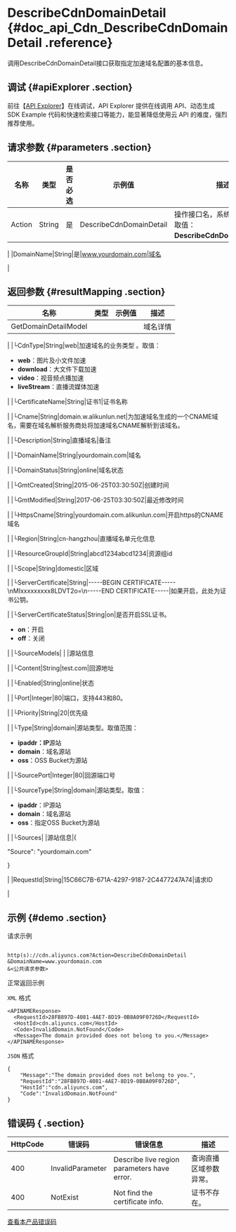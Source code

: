 # DescribeCdnDomainDetail {#doc_api_Cdn_DescribeCdnDomainDetail .reference}

调用DescribeCdnDomainDetail接口获取指定加速域名配置的基本信息。

## 调试 {#apiExplorer .section}

前往【[API Explorer](https://api.aliyun.com/#product=Cdn&api=DescribeCdnDomainDetail)】在线调试，API Explorer 提供在线调用 API、动态生成 SDK Example 代码和快速检索接口等能力，能显著降低使用云 API 的难度，强烈推荐使用。

## 请求参数 {#parameters .section}

|名称|类型|是否必选|示例值|描述|
|--|--|----|---|--|
|Action|String|是|DescribeCdnDomainDetail|操作接口名，系统规定参数。取值：**DescribeCdnDomainDetail**。

 |
|DomainName|String|是|www.yourdomain.com|域名

 |

## 返回参数 {#resultMapping .section}

|名称|类型|示例值|描述|
|--|--|---|--|
|GetDomainDetailModel| | |域名详情

 |
|└CdnType|String|web|加速域名的业务类型 。取值：

 -   **web**：图片及小文件加速
-   **download**：大文件下载加速
-   **video**：视音频点播加速
-   **liveStream**：直播流媒体加速

 |
|└CertificateName|String|证书1|证书名称

 |
|└Cname|String|domain.w.alikunlun.net|为加速域名生成的一个CNAME域名，需要在域名解析服务商处将加速域名CNAME解析到该域名。

 |
|└Description|String|直播域名|备注

 |
|└DomainName|String|yourdomain.com|域名

 |
|└DomainStatus|String|online|域名状态

 |
|└GmtCreated|String|2015-06-25T03:30:50Z|创建时间

 |
|└GmtModified|String|2017-06-25T03:30:50Z|最近修改时间

 |
|└HttpsCname|String|yourdomain.com.alikunlun.com|开启https的CNAME域名

 |
|└Region|String|cn-hangzhou|直播域名单元化信息

 |
|└ResourceGroupId|String|abcd1234abcd1234|资源组id

 |
|└Scope|String|domestic|区域

 |
|└ServerCertificate|String|-----BEGIN CERTIFICATE-----\\nMIxxxxxxxxx8LDVT2o=\\n-----END CERTIFICATE-----|如果开启，此处为证书公钥。

 |
|└ServerCertificateStatus|String|on|是否开启SSL证书。

 -   **on**：开启
-   **off**：关闭

 |
|└SourceModels| | |源站信息

 |
|└Content|String|test.com|回源地址

 |
|└Enabled|String|online|状态

 |
|└Port|Integer|80|端口，支持443和80。

 |
|└Priority|String|20|优先级

 |
|└Type|String|domain|源站类型。取值范围：

 -   **ipaddr：IP**源站
-   **domain**：域名源站
-   **oss**：OSS Bucket为源站

 |
|└SourcePort|Integer|80|回源端口号

 |
|└SourceType|String|domain|源站类型。取值：

 -   **ipaddr**：IP源站
-   **domain**：域名源站
-   **oss**：指定OSS Bucket为源站

 |
|└Sources| |源站信息|\{

 "Source": "yourdomain.com"

 \}

 |
|RequestId|String|15C66C7B-671A-4297-9187-2C4477247A74|请求ID

 |

## 示例 {#demo .section}

请求示例

``` {#request_demo}

http(s)://cdn.aliyuncs.com?Action=DescribeCdnDomainDetail
&DomainName=www.yourdomain.com
&<公共请求参数>

```

正常返回示例

`XML` 格式

``` {#xml_return_success_demo}
<APINAMEResponse>
  <RequestId>28FB897D-4081-4AE7-8D19-0B8A09F0726D</RequestId>
  <HostId>cdn.aliyuncs.com</HostId>
  <Code>InvalidDomain.NotFound</Code>
  <Message>The domain provided does not belong to you.</Message>
</APINAMEResponse>

```

`JSON` 格式

``` {#json_return_success_demo}
{
	"Message":"The domain provided does not belong to you.",
	"RequestId":"28FB897D-4081-4AE7-8D19-0B8A09F0726D",
	"HostId":"cdn.aliyuncs.com",
	"Code":"InvalidDomain.NotFound"
}
```

## 错误码 { .section}

|HttpCode|错误码|错误信息|描述|
|--------|---|----|--|
|400|InvalidParameter|Describe live region parameters have error.|查询直播区域参数异常。|
|400|NotExist|Not find the certificate info.|证书不存在。|

[查看本产品错误码](https://error-center.aliyun.com/status/product/Cdn)

